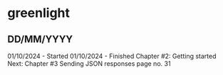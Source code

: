 # greenlight

DD/MM/YYYY
--------
01/10/2024 - Started 
01/10/2024 - Finished Chapter #2: Getting started
Next: Chapter #3 Sending JSON responses page no. 31